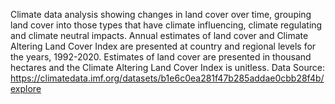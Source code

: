 Climate data analysis showing changes in land cover over time, grouping land cover into those types that have climate influencing, climate regulating and climate neutral impacts.
Annual estimates of land cover and Climate Altering Land Cover Index are presented at country and regional levels for the years, 1992-2020.
Estimates of land cover are presented in thousand hectares and the Climate Altering Land Cover Index is unitless.
Data Source: https://climatedata.imf.org/datasets/b1e6c0ea281f47b285addae0cbb28f4b/explore
